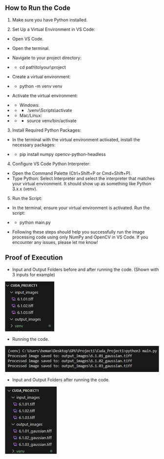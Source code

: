 ## How to Run the Code

1. Make sure you have Python installed.

2. Set Up a Virtual Environment in VS Code:

* Open VS Code.
* Open the terminal.
* Navigate to your project directory:

* *  cd path\to\your\project
* Create a virtual environment:

* * python -m venv venv
* Activate the virtual environment:
* * Windows:
* * * .\venv\Scripts\activate

* * Mac/Linux:
* * * source venv/bin/activate

3.  Install Required Python Packages:

* In the terminal with the virtual environment activated, install the necessary packages:

* * pip install numpy opencv-python-headless

4. Configure VS Code Python Interpreter:

* Open the Command Palette (Ctrl+Shift+P or Cmd+Shift+P).
* Type Python: Select Interpreter and select the interpreter that matches your virtual environment. It should show up as something like Python 3.x.x (venv).

5. Run the Script:

* In the terminal, ensure your virtual environment is activated.
Run the script:

* * python main.py

* Following these steps should help you successfully run the image processing code using only NumPy and OpenCV in VS Code. If you encounter any issues, please let me know!

## Proof of Execution

* Input and Output Folders before and after running the code. (Shown with 3 inputs for example)

![alt text](image.png)
* Running the code.

![alt text](image-1.png)
* Input and Output Folders after running the code.

![alt text](image-2.png)
